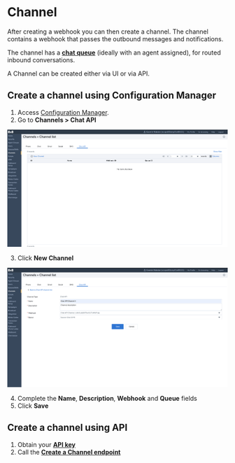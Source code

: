# Channel

After creating a webhook you can then create a channel. The channel contains a webhook that passes the outbound messages and notifications. 

The channel has a **[chat queue](https://docs.8x8.com/8x8WebHelp/VCC/configuration-manager-unified-login/content/queuespageoverview.htm)** (ideally with an agent assigned), for routed inbound conversations.

A Channel can be created either via UI or via API.

## Create a channel using Configuration Manager

1. Access [Configuration Manager](https://docs.8x8.com/8x8WebHelp/VCC/configuration-manager-general/content/cfgoverview.htm).
2. Go to **Channels > Chat API**

![](../images/9e23ddb-Screenshot_2021-07-07_at_11.51.29.png "Screenshot 2021-07-07 at 11.51.29.png")

3. Click **New Channel**

![](../images/72b5dec-Screenshot_2021-07-07_at_11.52.01.png "Screenshot 2021-07-07 at 11.52.01.png")

4. Complete the **Name**, **Description**, **Webhook** and **Queue** fields
5. Click **Save**

## Create a channel using API

1. Obtain your **[API key](/actions-events/docs/api-key)**
2. Call the **[Create a Channel endpoint](/actions-events/reference/createchatapichannel-1)**
